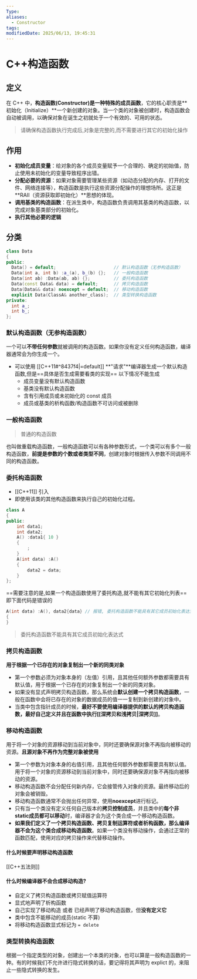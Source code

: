 ```yaml
---
Type: 
aliases:
  - Constructor
tags: 
modifiedDate: 2025/06/13, 19:45:31
---
```


# C++构造函数

## 定义

在 C++ 中，**构造函数(Constructor)**是一种特殊的**成员函数**，它的核心职责是**初始化（Initialize）**一个新创建的对象。当一个类的对象被创建时，构造函数会自动被调用，以确保对象在诞生之初就处于一个有效的、可用的状态。

> 请确保构造函数执行完成后,对象是完整的,而不需要进行其它的初始化操作

## 作用

- **初始化成员变量**：给对象的各个成员变量赋予一个合理的、确定的初始值，防止使用未初始化的变量导致程序出错。
- **分配必要的资源**：如果对象需要管理某些资源（如动态分配的内存、打开的文件、网络连接等），构造函数是执行这些资源分配操作的理想场所。这正是 **RAII（资源获取即初始化）**思想的体现。
- **调用基类的构造函数**：在派生类中，构造函数负责调用其基类的构造函数，以完成对象基类部分的初始化。
- **执行其他必要的逻辑**

## 分类

```C++
class Data
{
public:
  Data() = default;                      // 默认构造函数（⽆参构造函数）
  Data(int a, int b) :a_(a), b_(b) {};   // 一般构造函数
  Data(int ab) :Data(ab, ab) {};         // 委托构造函数
  Data(const Data& data) = default;      // 拷贝构造函数  
  Data(Data&& data) noexcept = default;  // 移动构造函数
  explicit Data(ClassA& another_class);  // 类型转换构造函数
private:
  int a_;
  int b_;
};
```

### 默认构造函数（⽆参构造函数）

一个可以**不带任何参数**就被调用的构造函数。如果你没有定义任何构造函数，编译器通常会为你生成一个。
- 可以使用 [[C++11#^8437f4|=default]] **"请求"**编译器生成一个默认构造函数,但是==具体是否生成需要看类的实现==
  以下情况不能生成
    - 成员变量没有默认构造函数
    - 基类没有默认构造函数
    - 含有引用成员或未初始化的 const 成员
    - 成员或基类的析构函数/构造函数不可访问或被删除

### ⼀般构造函数

> 普通的构造函数

也叫做重载构造函数，⼀般构造函数可以有各种参数形式，⼀个类可以有多个⼀般构造函数，**前提是参数的个数或者类型不同**，创建对象时根据传⼊参数不同调⽤不同的构造函数。

### 委托构造函数

- [[C++11]] 引入
- 即使用该类的其他构造函数来执行自己的初始化过程。

```cpp
class A
{
public:
    int data1;
    int data2;
    A() :data1{ 10 }
    {
        ;
    }
    A(int data) :A()
    {
        data2 = data;
    }
};
```

==需要注意的是,如果一个构造函数使用了委托构造,就不能有其它初始化列表==
即下面代码是错误的

```cpp
A(int data) :A(), data2{data} // 报错, 委托构造函数不能具有其它成员初始化表达式
{
}
```

> 委托构造函数不能具有其它成员初始化表达式

### 拷贝构造函数

**⽤于根据⼀个已存在的对象复制出⼀个新的同类对象**

- 第一个参数必须为对象本身的（左值）引⽤，且其他任何额外参数都需要具有默认值，⽤于根据⼀个已存在的对象复制出⼀个新的同类对象。
- 如果没有显式声明拷⻉构造函数，那么系统会**默认创建⼀个拷⻉构造函数**，⼀般在函数中会将已存在的对象的数据成员的值⼀⼀复制到新创建的对象中。
- 当类中包含指针成员的时候，**最好不要使⽤**编译器提供的默认的拷⻉构造函数，最好⾃⼰定义并且在函数中执⾏**[[深拷⻉和浅拷贝|深拷贝]]**。

### 移动构造函数

用于将一个对象的资源移动到当前对象中，同时还要确保源对象不再指向被移动的资源。**且源对象不再作为完整对象被使用**

- 第一个参数为对象本身的右值引用，且其他任何额外参数都需要具有默认值。用于将一个对象的资源移动到当前对象中，同时还要确保源对象不再指向被移动的资源。
- 移动构造函数不会分配任何新内存，它会接管传入对象的资源。最终移动后的对象会被销毁。
- 移动构造函数通常不会抛出任何异常，使用**noexcept**进行标记。
- 只有当一个类没有定义任何自己版本的**拷贝控制成员**，并且类中的**每个非static成员都可以移动**时，编译器才会为这个类合成一个移动构造函数。
- **如果我们定义了一个拷贝构造函数、拷贝复制运算符或者析构函数，那么编译器不会为这个类合成移动构造函数**。如果一个类没有移动操作，会通过正常的函数匹配，使用对应的拷贝操作来代替移动操作。

#### 什么时候要声明移动构造函数

[[C++五法则]]

#### 什么时候编译器不会合成移动构造?

- 自定义了拷贝构造函数或拷贝赋值运算符
- 显式地声明了析构函数
- 自己实现了移动构造 或者 已经声明了移动构造函数，但**没有定义它**
- 类中包含不能移动的成员(static 不算)
- 将移动构造函数显式标记为 `= delete`

### 类型转换构造函数

根据⼀个指定类型的对象，创建出⼀个本类的对象，也可以算是⼀般构造函数的⼀种。有的时候我们不允许进行隐式转换的话，要记得将其声明为 explict 的，来阻⽌⼀些隐式转换的发⽣。
